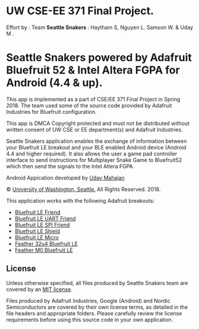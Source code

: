 # UW CSE-EE 371 Final Project.

Effort by : Team <b>Seattle Snakers </b>: Haytham S, Nguyen L. Samson W. & Uday M .
 

Seattle Snakers powered by Adafruit Bluefruit 52 & Intel Altera FGPA for Android (4.4 & up).
================================
This app is implemented as a part of CSE/EE 371 Final Project in Spring 2018.
The team used some of the source code provided by Adafruit Industries for Bluefruit configuration.
 
This app is DMCA Copyright protected and must not be distributed without written
consent of UW CSE or EE department(s) and Adafruit Industries.
      
Seattle Snakers application enables the exchange of information between your Bluefruit LE breakout and your BLE enabled Android device (Android 4.4 and higher required). It also allows the user a game pad controller interface to send instructions for Multiplayer Snake Game to Bluefruit52 which then send the signals to
the Intel Altera FGPA.

Android Appication developed by [Uday Mahajan](http://www.udaymahajan.me)


©  [University of Washington, Seattle.](https://www.washington.edu)
All Rights Reserved. 2018.





This application works with the following Adafruit breakouts:

- [Bluefruit LE Friend](https://www.adafruit.com/product/2267)
- [Bluefruit LE UART Friend](https://www.adafruit.com/product/2479)
- [Bluefruit LE SPI Friend](https://www.adafruit.com/product/2633)
- [Bluefruit LE Shield](https://www.adafruit.com/products/2746)
- [Bluefruit LE Micro](https://www.adafruit.com/product/2661)
- [Feather 32u4 Bluefruit LE](https://www.adafruit.com/product/2829)
- [Feather M0 Bluefruit LE](https://www.adafruit.com/products/2995)


## License

Unless otherwise specified, all files produced by Seattle Snakers team are covered by an [MIT license](https://github.com/udaymahajan242/SeattleSnakers/blob/master/license.txt).  

Files produced by Adafruit Industries, Google (Android) and Nordic Semiconductors are covered by their own license terms, as detailed in the file headers and appropriate folders. Please carefully review the license requirements before using this source code in your own application.
